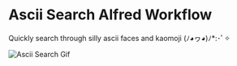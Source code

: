 # Ascii Search Alfred Workflow

Quickly search through silly ascii faces and kaomoji (ﾉ◕ヮ◕)ﾉ*:･ﾟ✧

![Ascii Search Gif](https://dropsinn.s3.amazonaws.com/Kapture%202017-07-15%20at%2016.48.25.gif)

